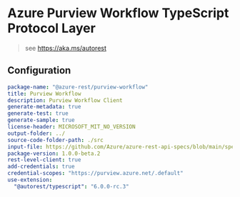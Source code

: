 # Azure Purview Workflow TypeScript Protocol Layer

> see https://aka.ms/autorest

## Configuration

```yaml
package-name: "@azure-rest/purview-workflow"
title: Purview Workflow
description: Purview Workflow Client
generate-metadata: true
generate-test: true
generate-sample: true
license-header: MICROSOFT_MIT_NO_VERSION
output-folder: ../
source-code-folder-path: ./src
input-file: https://github.com/Azure/azure-rest-api-specs/blob/main/specification/purview/data-plane/Azure.Analytics.Purview.Workflow/preview/2022-05-01-preview/purviewWorkflow.json
package-version: 1.0.0-beta.2
rest-level-client: true
add-credentials: true
credential-scopes: "https://purview.azure.net/.default"
use-extension:
  "@autorest/typescript": "6.0.0-rc.3"
```
